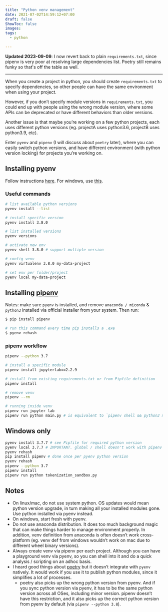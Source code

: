 ```yaml
---
title: "Python venv management"
date: 2021-07-02T14:59:12+07:00
draft: false
ShowToc: false
images:
tags:
  - python

---
```


**Updated 2023-09-09**: I now revert back to plain `requirements.txt`, since pipenv is very poor at resolving large dependencies list. Poetry still remains funky so that's off the table as well.

---

When you create a project in python, you should create `requirements.txt` to specify dependencies, so other people can have the same environment when using your project.

However, if you don’t specify module versions in `requirements.txt`, you could end up with people using the wrong module version, where some APIs can be deprecated or have different behaviors than older versions.

Another issue is that maybe you’re working on a few python projects, each uses different python versions (eg. projectA uses python3.6, projectB uses python3.9, etc).

Enter `pyenv` and `pipenv` (I will discuss about `poetry` later), where you can easily switch python versions, and have different environment (with python version locking) for projects you’re working on.

## Installing pyenv

Follow instructions [here](https://github.com/pyenv/pyenv). For windows, use [this](https://github.com/pyenv-win/pyenv-win).

### Useful commands

```bash
# list available python versions
pyenv install --list

# install specific version
pyenv install 3.8.0

# list installed versions
pyenv versions

# activate new env
pyenv shell 3.8.0 # support multiple version

# config venv
pyenv virtualenv 3.8.0 my-data-project

# set env per folder/project
pyenv local my-data-project
```

## Installing [pipenv](https://github.com/pypa/pipenv)

Notes: make sure `pyenv` is installed, and remove `anaconda / miconda` & `python3` installed via official installer from your system. Then run:

```bash
$ pip install pipenv

# run this command every time pip installs a .exe
$ pyenv rehash
```

### pipenv workflow

```bash
pipenv --python 3.7

# install a specific module
pipenv install jupyterlab==2.2.9

# install from existing requirements.txt or from Pipfile definition
pipenv install

# remove venv
pipenv --rm

# running inside venv
pipenv run jupyter lab
pipenv run python main.py # is equivalent to `pipenv shell && python3 main.py`
```

## Windows only

```bash
pyenv install 3.7.7 # see Pipfile for required python version
pyenv local 3.7.7 # IMPORTANT. global / shell doesn't work with pipenv
pyenv rehash
pip install pipenv # done once per pyenv python version
pyenv rehash
pipenv --python 3.7
pipenv install
pipenv run python tokenization_sandbox.py
```

## Notes

* On linux/mac, do not use system python. OS updates would mean python version upgrade, in turn making all your installed modules gone. Use python installed via pyenv instead.
* On windows, start fresh with pyenv.
* Do not use anaconda distribution. It does too much background magic that can make things harder to manage environment properly. In addition, venv definition from anaconda is often doesn’t work cross-platform (eg. venv def from windows wouldn’t work on mac due to different wheel binary versions).
* Always create venv via pipenv per each project. Although you can have a playground venv via pyenv, so you can shell into it and do a quick analysis / scripting on an adhoc basis.
* I heard good things about [poetry](https://github.com/python-poetry/poetry) but it doesn’t integrate with `pyenv` natively. It would work if you use it to publish python modules, since it simplifies a lot of processes.
  * poetry also picks up the wrong python version from pyenv. And if you sync python version via pyenv, it has to be the same python version across all OSes, including minor version. pipenv doesn’t have this restriction, and it also picks up the correct python version from pyenv by default (via `pipenv --python 3.8`).
